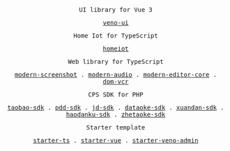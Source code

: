 <p align="center"><samp>UI library for Vue 3</samp></p>
<p align="center">
  <samp>
    <a href="https://github.com/qq15725/veno-ui">veno-ui</a>
  </samp>
</p>
<p align="center"><samp>Home Iot for TypeScript</samp></p>
<p align="center">
  <samp>
    <a href="https://github.com/qq15725/homeiot">homeiot</a>
  </samp>
</p>
<p align="center"><samp>Web library for TypeScript</samp></p>
<p align="center">
  <samp>
    <a href="https://github.com/qq15725/modern-screenshot">modern-screenshot</a> .
    <a href="https://github.com/qq15725/modern-audio">modern-audio</a> .
    <a href="https://github.com/qq15725/modern-editor-core">modern-editor-core</a> .
    <a href="https://github.com/qq15725/dom-vcr">dom-vcr</a>
  </samp>
</p>
<p align="center"><samp>CPS SDK for PHP</samp></p>
<p align="center">
  <samp>
    <a href="https://github.com/qq15725/taobao-sdk">taobao-sdk</a> .
    <a href="https://github.com/qq15725/pdd-sdk">pdd-sdk</a> .
    <a href="https://github.com/qq15725/jd-sdk">jd-sdk</a> .
    <a href="https://github.com/qq15725/dataoke-sdk">dataoke-sdk</a> .
    <a href="https://github.com/qq15725/xuandan-sdk">xuandan-sdk</a> .
    <a href="https://github.com/qq15725/haodanku-sdk">haodanku-sdk</a> .
    <a href="https://github.com/qq15725/zhetaoke-sdk">zhetaoke-sdk</a>
  </samp>
</p>
<p align="center"><samp>Starter template</samp></p>
<p align="center">
  <samp>
    <a href="https://github.com/qq15725/starter-ts">starter-ts</a> .
    <a href="https://github.com/qq15725/starter-vue">starter-vue</a> .
    <a href="https://github.com/qq15725/starter-veno-admin">starter-veno-admin</a>
  </samp>
</p>
